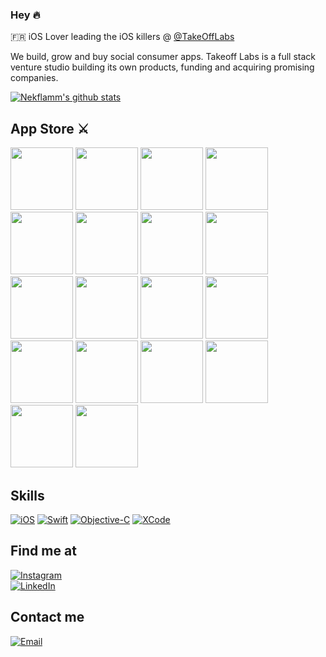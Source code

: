 ### Hey 🔥

🇫🇷 iOS Lover leading the iOS killers @ [@TakeOffLabs](https://www.takeoff-labs.com) 

We build, grow and buy social consumer apps. Takeoff Labs is a full stack venture studio building its own products, funding and acquiring promising companies.

[![Nekflamm's github stats](https://github-readme-stats.vercel.app/api?username=nekflamm&count_private=true&show_icons=false&theme=algolia&hide=stars,issues,contributed,request)](https://github.com/nekflamm/github-readme-stats)

<!--
[![Top Langs](https://github-readme-stats.vercel.app/api/top-langs/?username=nekflamm&theme=algolia&langs_count=3&layout=compact)](https://github.com/nekflamm/github-readme-stats) -->

## App Store ⚔
<img src="https://user-images.githubusercontent.com/10321963/130106497-79668f5a-7af6-4cb9-a748-c3cb0e5818f8.png" width="100" height="100">  <img src="https://user-images.githubusercontent.com/10321963/130106509-0d48fa14-568b-4fba-852e-680b53afba71.png" width="100" height="100"> <img src="https://user-images.githubusercontent.com/10321963/130106523-48fe63d8-fc6b-419c-9995-4a856ee72446.png" width="100" height="100"> <img src="https://user-images.githubusercontent.com/10321963/130106548-99ed396f-879d-4c9d-b7c7-9f4397e943ba.png" width="100" height="100"> <img src="https://user-images.githubusercontent.com/10321963/130106568-0a3957db-3955-41aa-9e87-b018ca0bb217.png" width="100" height="100"> <img src="https://user-images.githubusercontent.com/10321963/130106559-f4bfd26b-4508-4560-a0b0-a8a069b401e7.png" width="100" height="100"> <img src="https://user-images.githubusercontent.com/10321963/130106575-bb7e2642-7b53-4422-87ac-926607c20928.png" width="100" height="100"> <img src="https://user-images.githubusercontent.com/10321963/130108066-1866dffd-35bf-469e-bc09-04f5de0b1048.png" width="100" height="100"> <img src="https://user-images.githubusercontent.com/10321963/130108112-4306c7f5-6b19-41ba-ac5b-a2a9cc277637.png" width="100" height="100"> <img src="https://user-images.githubusercontent.com/10321963/130108410-a2a04897-94df-4f76-b42a-e84e2aa7fc4b.png" width="100" height="100"> <img src="https://user-images.githubusercontent.com/10321963/130110079-0d1d7194-44a4-403e-8627-d045189d6bc5.png" width="100" height="100"> <img src="https://user-images.githubusercontent.com/10321963/130110080-e711f72e-e2d7-4adc-8e9d-0b54094479f6.png" width="100" height="100"> <img src="https://user-images.githubusercontent.com/10321963/130110084-288297bf-a15c-47dd-9bf7-7a64a0010057.png" width="100" height="100"> <img src="https://user-images.githubusercontent.com/10321963/130110082-505b0280-03fa-44ee-8d2a-8d30632c9bd6.png" width="100" height="100"> <img src="https://user-images.githubusercontent.com/10321963/130110087-f4c9b01e-1684-4e1c-9417-8dd725945754.png" width="100" height="100"> <img src="https://user-images.githubusercontent.com/10321963/130110090-a00b3f1a-6a47-47d7-8101-7b7efc605462.png" width="100" height="100"> <img src="https://user-images.githubusercontent.com/10321963/130110093-fb98c3ce-d4ca-43c9-ac43-6bd7d491da77.png" width="100" height="100"> <img src="https://user-images.githubusercontent.com/10321963/130110094-ac7dffff-33ac-41c1-941f-d133c659b637.png" width="100" height="100">





## Skills

[![iOS](https://img.shields.io/badge/iOS-3DDC84?style=for-the-badge&logo=apple&logoColor=white&labelColor=101010)]()
[![Swift](https://img.shields.io/badge/Swift-0095D5?style=for-the-badge&logo=swift&logoColor=white&labelColor=101010)]()
[![Objective-C](https://img.shields.io/badge/Objective_C-0095D5?style=for-the-badge&logo=swift&logoColor=white&labelColor=101010)]()
[![XCode](https://img.shields.io/badge/XCode-3DDC84?style=for-the-badge&logo=xcode&logoColor=white&labelColor=101010)]()


## Find me at
[![Instagram](https://img.shields.io/badge/Instagram-@nekflamm-E4405F?style=for-the-badge&logo=instagram&logoColor=white&labelColor=101010)](https://instagram.com/nekflamm)
</br>
[![LinkedIn](https://img.shields.io/badge/LinkedIn-@Kevin_Empociello-0077B5?style=for-the-badge&logo=linkedin&logoColor=white&labelColor=101010)](https://www.linkedin.com/in/kévin-empociello-🔥-530a8bb2/)


## Contact me
[![Email](https://img.shields.io/badge/kevin@nekkar.space-my_personal_email-EC5252?style=for-the-badge&logo=gmail&logoColor=white&labelColor=101010)](mailto:kevin@nekkar.space)

<!--
**nekflamm/nekflamm** is a ✨ _special_ ✨ repository because its `README.md` (this file) appears on your GitHub profile.

Here are some ideas to get you started:

- 🔭 I’m currently working on ...
- 🌱 I’m currently learning ...
- 👯 I’m looking to collaborate on ...
- 🤔 I’m looking for help with ...
- 💬 Ask me about ...
- 📫 How to reach me: ...
- 😄 Pronouns: ...
- ⚡ Fun fact: ...
-->

